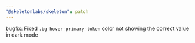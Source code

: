 ```yaml
---
"@skeletonlabs/skeleton": patch
---
```


bugfix: Fixed `.bg-hover-primary-token` color not showing the correct value in dark mode
